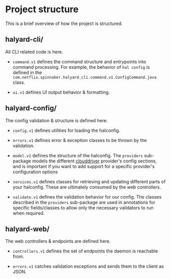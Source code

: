 # Project structure

This is a brief overview of how the project is structured.

## halyard-cli/

All CLI related code is here. 

 * `command.v1` defines the command structure and entrypoints into command 
   processing.  For example, the behavior of `hal config` is defined in the
   `com.netflix.spinnaker.halyard.cli.command.v1.ConfigCommand.java` class.
 
 * `ui.v1` defines UI output behavior & formatting.

## halyard-config/

The config validation & structure is defined here.

 * `config.v1` defines utilities for loading the halconfig.

 * `errors.v1` defines error & exception classes to be thrown by the
   validation.

 * `model.v1` defines the structure of the halconfig. The `providers`
   sub-package models the different 
   [clouddriver](https://github.com/spinnaker/clouddriver) provider's config
   sections, and is important if you want to add support for a specific
   provider's configuration options
 
 * `services.v1` defines classes for retrieving and updating different parts 
   of your halconfig. These are ultimately consumed by the web controllers.

 * `validate.v1` defines the validation behavior for our config. The
   classes described in the `providers` sub-package are used in annotations for
   specific fields/classes to allow only the necessary validators to run when
   required.

## halyard-web/

The web controllers & endpoints are defined here.

 * `controllers.v1` defines the set of endpoints the daemon is reachable from.

 * `errors.v1` catches validation exceptions and sends them to the client as
   JSON.
